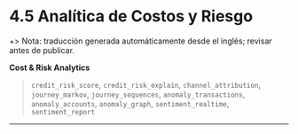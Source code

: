 # 4.5 Analítica de Costos y Riesgo
+> Nota: traducción generada automáticamente desde el inglés; revisar antes de publicar.

**Cost & Risk Analytics**

> `credit_risk_score`, `credit_risk_explain`, `channel_attribution`, `journey_markov`, `journey_sequences`, `anomaly_transactions`, `anomaly_accounts`, `anomaly_graph`, `sentiment_realtime`, `sentiment_report`

---

